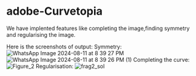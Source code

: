 # adobe-Curvetopia 
We have implented features like completing the image,finding symmetry and regularising the image.

Here is the screenshots of output:
Symmetry:
![WhatsApp Image 2024-08-11 at 8 39 27 PM](https://github.com/user-attachments/assets/7e9d966a-8f33-43ea-aa39-ab5eb5426152)
![WhatsApp Image 2024-08-11 at 8 39 26 PM (1)](https://github.com/user-attachments/assets/f3a71fe8-83eb-4d48-bf94-44d64ffa53d7)
Completing the curve:
![Figure_2](https://github.com/user-attachments/assets/14de195e-691a-4a1f-809e-ba27ad6e5a5a)
Regularisation:
![frag2_sol](https://github.com/user-attachments/assets/ec75d673-3d37-4e30-a652-9c27decf5b5a)





